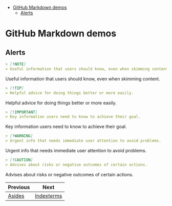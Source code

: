 <!--
  DO NOT EDIT THIS FILE DIRECTLY!
  It is generated by djockey.
-->
- [GitHub Markdown demos](../features/gfm.md#github-markdown-demos)
  - [Alerts](../features/gfm.md#alerts)

# GitHub Markdown demos

## Alerts

``` md
> [!NOTE]
> Useful information that users should know, even when skimming content.
```

<div class="note" tag="aside">

Useful information that users should know, even when skimming content.

</div>

``` md
> [!TIP]
> Helpful advice for doing things better or more easily.
```

<div class="tip" tag="aside">

Helpful advice for doing things better or more easily.

</div>

``` md
> [!IMPORTANT]
> Key information users need to know to achieve their goal.
```

<div class="important" tag="aside">

Key information users need to know to achieve their goal.

</div>

``` md
> [!WARNING]
> Urgent info that needs immediate user attention to avoid problems.
```

<div class="warning" tag="aside">

Urgent info that needs immediate user attention to avoid problems.

</div>

``` md
> [!CAUTION]
> Advises about risks or negative outcomes of certain actions.
```

<div class="caution" tag="aside">

Advises about risks or negative outcomes of certain actions.

</div>


| Previous | Next |
| - | - |
| [Asides](../features/asides.md) | [Indexterms](../features/indexterms.md) |